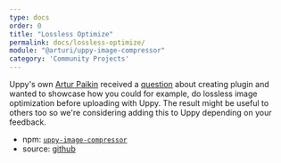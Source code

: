 ```yaml
---
type: docs
order: 0
title: "Lossless Optimize"
permalink: docs/lossless-optimize/
module: "@arturi/uppy-image-compressor"
category: 'Community Projects'
---
```


Uppy's own [Artur Paikin](https://github.com/arturi) received a [question](https://github.com/transloadit/uppy/issues/1582#issuecomment-495787004) about creating plugin and wanted to showcase how you could for example, do lossless image optimization before uploading with Uppy. The result might be useful to others too so we're considering adding this to Uppy depending on your feedback.

- npm: [`uppy-image-compressor`](#)
- source: [github](https://github.com/arturi/uppy-plugin-image-compressor/blob/master/src/index.js)


